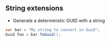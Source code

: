 ## String extensions

- Generate a deterministic GUID with a string
```cs
var bar = "My string to convert in Guid";
Guid foo = bar.ToGuid();
```